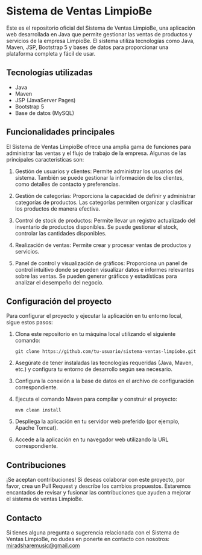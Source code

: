 # Sistema de Ventas LimpioBe

Este es el repositorio oficial del Sistema de Ventas LimpioBe, una aplicación web desarrollada en Java que permite gestionar las ventas de productos y servicios de la empresa LimpioBe. El sistema utiliza tecnologías como Java, Maven, JSP, Bootstrap 5 y bases de datos para proporcionar una plataforma completa y fácil de usar.

## Tecnologías utilizadas

- Java
- Maven
- JSP (JavaServer Pages)
- Bootstrap 5
- Base de datos (MySQL)

## Funcionalidades principales

El Sistema de Ventas LimpioBe ofrece una amplia gama de funciones para administrar las ventas y el flujo de trabajo de la empresa. Algunas de las principales características son:

1. Gestión de usuarios y clientes: Permite administrar los usuarios del sistema. También se puede gestionar la información de los clientes, como detalles de contacto y preferencias.

2. Gestión de categorías: Proporciona la capacidad de definir y administrar categorías de productos. Las categorías permiten organizar y clasificar los productos de manera efectiva.

3. Control de stock de productos: Permite llevar un registro actualizado del inventario de productos disponibles. Se puede gestionar el stock, controlar las cantidades disponibles.

4. Realización de ventas: Permite crear y procesar ventas de productos y servicios. 

5. Panel de control y visualización de gráficos: Proporciona un panel de control intuitivo donde se pueden visualizar datos e informes relevantes sobre las ventas. Se pueden generar gráficos y estadísticas para analizar el desempeño del negocio.

## Configuración del proyecto

Para configurar el proyecto y ejecutar la aplicación en tu entorno local, sigue estos pasos:

1. Clona este repositorio en tu máquina local utilizando el siguiente comando:

   ```
   git clone https://github.com/tu-usuario/sistema-ventas-limpiobe.git
   ```

2. Asegúrate de tener instaladas las tecnologías requeridas (Java, Maven, etc.) y configura tu entorno de desarrollo según sea necesario.

3. Configura la conexión a la base de datos en el archivo de configuración correspondiente.

4. Ejecuta el comando Maven para compilar y construir el proyecto:

   ```
   mvn clean install
   ```

5. Despliega la aplicación en tu servidor web preferido (por ejemplo, Apache Tomcat).

6. Accede a la aplicación en tu navegador web utilizando la URL correspondiente.

## Contribuciones

¡Se aceptan contribuciones! Si deseas colaborar con este proyecto, por favor, crea un Pull Request y describe los cambios propuestos. Estaremos encantados de revisar y fusionar las contribuciones que ayuden a mejorar el sistema de ventas LimpioBe.

## Contacto

Si tienes alguna pregunta o sugerencia relacionada con el Sistema de Ventas LimpioBe, no dudes en ponerte en contacto con nosotros: miradsharemusic@gmail.com
